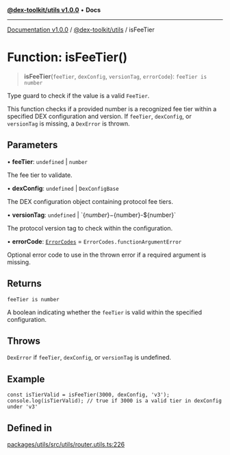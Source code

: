 [**@dex-toolkit/utils v1.0.0**](../README.md) • **Docs**

***

[Documentation v1.0.0](../../../packages.md) / [@dex-toolkit/utils](../README.md) / isFeeTier

# Function: isFeeTier()

> **isFeeTier**(`feeTier`, `dexConfig`, `versionTag`, `errorCode`): `feeTier is number`

Type guard to check if the value is a valid `FeeTier`.

This function checks if a provided number is a recognized fee tier within a specified DEX configuration and version.
If `feeTier`, `dexConfig`, or `versionTag` is missing, a `DexError` is thrown.

## Parameters

• **feeTier**: `undefined` \| `number`

The fee tier to validate.

• **dexConfig**: `undefined` \| `DexConfigBase`

The DEX configuration object containing protocol fee tiers.

• **versionTag**: `undefined` \| \`$\{number\}-$\{number\}-$\{number\}\`

The protocol version tag to check within the configuration.

• **errorCode**: [`ErrorCodes`](../enumerations/ErrorCodes.md) = `ErrorCodes.functionArgumentError`

Optional error code to use in the thrown error if a required argument is missing.

## Returns

`feeTier is number`

A boolean indicating whether the `feeTier` is valid within the specified configuration.

## Throws

`DexError` if `feeTier`, `dexConfig`, or `versionTag` is undefined.

## Example

```
const isTierValid = isFeeTier(3000, dexConfig, 'v3');
console.log(isTierValid); // true if 3000 is a valid tier in dexConfig under 'v3'
```

## Defined in

[packages/utils/src/utils/router.utils.ts:226](https://github.com/niZmosis/dex-toolkit/blob/3d8b41b44787b30fbea5de3ab4737662ffb61bc8/packages/utils/src/utils/router.utils.ts#L226)
